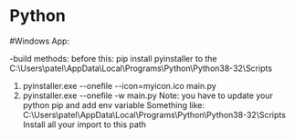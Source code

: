 # Python

#Windows App: 

-build methods:
 before this: pip install pyinstaller to the  C:\Users\patel\AppData\Local\Programs\Python\Python38-32\Scripts
 1) pyinstaller.exe --onefile --icon=myicon.ico main.py
 2) pyinstaller.exe --onefile -w main.py
 Note: you have to update your python pip and add env variable 
 Something like: C:\Users\patel\AppData\Local\Programs\Python\Python38-32\Scripts
 Install all your import to this path 
 
 

